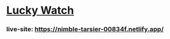 # [Lucky Watch](https://nimble-tarsier-00834f.netlify.app/)

### live-site: https://nimble-tarsier-00834f.netlify.app/
